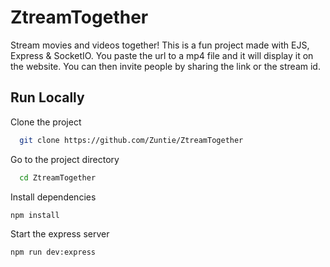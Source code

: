 # ZtreamTogether
Stream movies and videos together!
This is a fun project made with EJS, Express & SocketIO. You paste the url to a mp4 file and it will display it on the website.
You can then invite people by sharing the link or the stream id.

 
## Run Locally  
Clone the project  

~~~bash  
  git clone https://github.com/Zuntie/ZtreamTogether
~~~

Go to the project directory  

~~~bash  
  cd ZtreamTogether
~~~

Install dependencies  

~~~bash  
npm install
~~~

Start the express server

~~~bash  
npm run dev:express
~~~ 